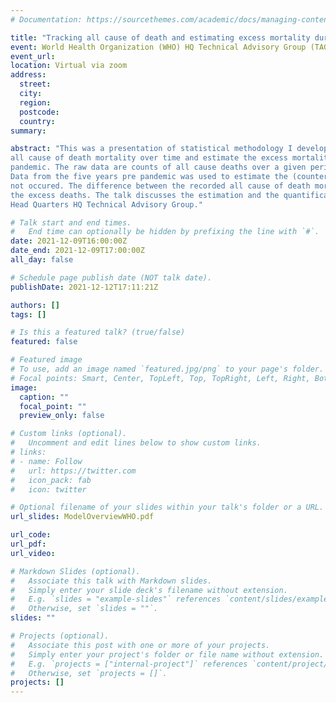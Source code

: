 ```yaml
---
# Documentation: https://sourcethemes.com/academic/docs/managing-content/

title: "Tracking all cause of death and estimating excess mortality during the COVID-19 pandemic: statistical and computational tools"
event: World Health Organization (WHO) HQ Technical Advisory Group (TAG)
event_url: 
location: Virtual via zoom 
address:
  street:
  city:
  region:
  postcode:
  country:
summary:

abstract: "This was a presentation of statistical methodology I developed to track
all cause of death mortality over time and estimate the excess mortality during the COVID-19
pandemic. The raw data are counts of all cause deaths over a given period (e.g., a month) as they varies with calendar time.
Data from the five years pre pandemic was used to estimate the (counter-factual) number of deaths during the pandemic perios had the pandemic
not occured. The difference between the recorded all cause of death mortality and the expected all cause of death mortality was defined to be
the excess deaths. The talk discusses the estimation and the quantification of uncertainty. It was presented to the World Health Organization 
Head Quarters HQ Technical Advisory Group."

# Talk start and end times.
#   End time can optionally be hidden by prefixing the line with `#`.
date: 2021-12-09T16:00:00Z
date_end: 2021-12-09T17:00:00Z
all_day: false

# Schedule page publish date (NOT talk date).
publishDate: 2021-12-12T17:11:21Z

authors: []
tags: []

# Is this a featured talk? (true/false)
featured: false

# Featured image
# To use, add an image named `featured.jpg/png` to your page's folder.
# Focal points: Smart, Center, TopLeft, Top, TopRight, Left, Right, BottomLeft, Bottom, BottomRight.
image:
  caption: ""
  focal_point: ""
  preview_only: false

# Custom links (optional).
#   Uncomment and edit lines below to show custom links.
# links:
# - name: Follow
#   url: https://twitter.com
#   icon_pack: fab
#   icon: twitter

# Optional filename of your slides within your talk's folder or a URL.
url_slides: ModelOverviewWHO.pdf 

url_code:
url_pdf:
url_video:

# Markdown Slides (optional).
#   Associate this talk with Markdown slides.
#   Simply enter your slide deck's filename without extension.
#   E.g. `slides = "example-slides"` references `content/slides/example-slides.md`.
#   Otherwise, set `slides = ""`.
slides: ""

# Projects (optional).
#   Associate this post with one or more of your projects.
#   Simply enter your project's folder or file name without extension.
#   E.g. `projects = ["internal-project"]` references `content/project/deep-learning/index.md`.
#   Otherwise, set `projects = []`.
projects: []
---
```

